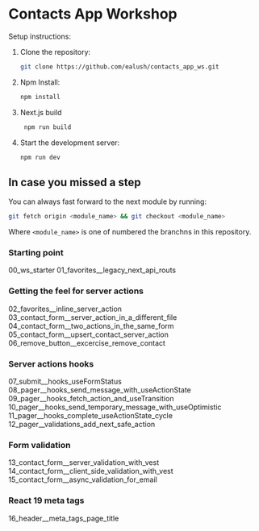 # Contacts App Workshop

Setup instructions:

1. Clone the repository:

   ```bash
   git clone https://github.com/ealush/contacts_app_ws.git
   ```

2. Npm Install:

   ```bash
   npm install
   ```

3. Next.js build

   ```bash
    npm run build
   ```

4. Start the development server:

   ```bash
   npm run dev
   ```

## In case you missed a step

You can always fast forward to the next module by running:

```bash
git fetch origin <module_name> && git checkout <module_name>
```

Where `<module_name>` is one of numbered the branchns in this repository.

### Starting point

00_ws_starter
01_favorites\_\_legacy_next_api_routs

### Getting the feel for server actions

02_favorites\_\_inline_server_action
03_contact_form\_\_server_action_in_a_different_file
04_contact_form\_\_two_actions_in_the_same_form
05_contact_form\_\_upsert_contact_server_action
06_remove_button\_\_excercise_remove_contact

### Server actions hooks

07_submit\_\_hooks_useFormStatus
08_pager\_\_hooks_send_message_with_useActionState
09_pager\_\_hooks_fetch_action_and_useTransition
10_pager\_\_hooks_send_temporary_message_with_useOptimistic
11_pager\_\_hooks_complete_useActionState_cycle
12_pager\_\_validations_add_next_safe_action

### Form validation

13_contact_form\_\_server_validation_with_vest
14_contact_form\_\_client_side_validation_with_vest
15_contact_form\_\_async_validation_for_email

### React 19 meta tags

16_header\_\_meta_tags_page_title
